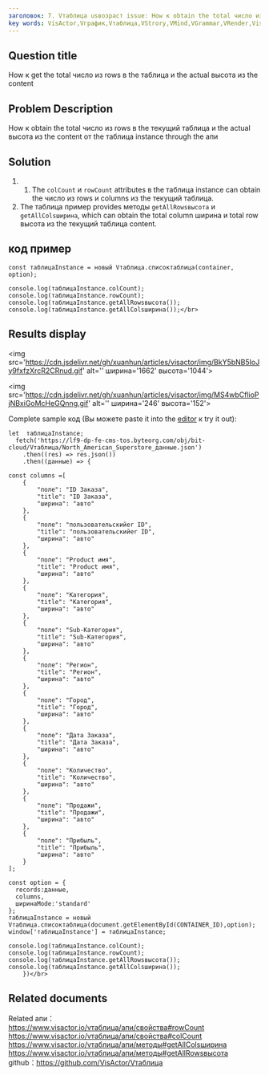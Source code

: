 ```yaml
---
заголовок: 7. Vтаблица usвозраст issue: How к obtain the total число из rows в a таблица и the actual высота из the content</br>
key words: VisActor,Vграфик,Vтаблица,VStrory,VMind,VGrammar,VRender,Visualization,график,данные,таблица,Graph,Gis,LLM
---
```

## Question title

How к get the total число из rows в the таблица и the actual высота из the content</br>


## Problem Description

How к obtain the total число из rows в the текущий таблица и the actual высота из the content от the таблица instance through the апи</br>


## Solution 

1. 1. The `colCount` и `rowCount` attributes в the таблица instance can obtain the число из rows и columns из the текущий таблица.</br>
1. The таблица пример provides методы `getAllRowsвысота` и `getAllColsширина`, which can obtain the total column ширина и total row высота из the текущий таблица content.</br>


## код пример

```
const таблицаInstance = новый Vтаблица.списоктаблица(container, option);

console.log(таблицаInstance.colCount);
console.log(таблицаInstance.rowCount);
console.log(таблицаInstance.getAllRowsвысота());
console.log(таблицаInstance.getAllColsширина());</br>
```
## Results display 

<img src='https://cdn.jsdelivr.net/gh/xuanhun/articles/visactor/img/BkY5bNB5IoJy9fxfzXrcR2CRnud.gif' alt='' ширина='1662' высота='1044'>

<img src='https://cdn.jsdelivr.net/gh/xuanhun/articles/visactor/img/MS4wbCflioPjNBxiGoMcHeGQnng.gif' alt='' ширина='246' высота='152'>

Complete sample код (Вы можете paste it into the [editor](https%3A%2F%2Fwww.visactor.io%2Fvтаблица%2Fдемонстрация%2Fтаблица-тип%2Fсписок-таблица-tree) к try it out):</br>
```
let  таблицаInstance;
  fetch('https://lf9-dp-fe-cms-tos.byteorg.com/obj/bit-cloud/Vтаблица/North_American_Superstore_данные.json')
    .then((res) => res.json())
    .then((данные) => {

const columns =[
    {
        "поле": "ID Заказа",
        "title": "ID Заказа",
        "ширина": "авто"
    },
    {
        "поле": "пользовательскийer ID",
        "title": "пользовательскийer ID",
        "ширина": "авто"
    },
    {
        "поле": "Product имя",
        "title": "Product имя",
        "ширина": "авто"
    },
    {
        "поле": "Категория",
        "title": "Категория",
        "ширина": "авто"
    },
    {
        "поле": "Sub-Категория",
        "title": "Sub-Категория",
        "ширина": "авто"
    },
    {
        "поле": "Регион",
        "title": "Регион",
        "ширина": "авто"
    },
    {
        "поле": "Город",
        "title": "Город",
        "ширина": "авто"
    },
    {
        "поле": "Дата Заказа",
        "title": "Дата Заказа",
        "ширина": "авто"
    },
    {
        "поле": "Количество",
        "title": "Количество",
        "ширина": "авто"
    },
    {
        "поле": "Продажи",
        "title": "Продажи",
        "ширина": "авто"
    },
    {
        "поле": "Прибыль",
        "title": "Прибыль",
        "ширина": "авто"
    }
];

const option = {
  records:данные,
  columns,
  ширинаMode:'standard'
};
таблицаInstance = новый Vтаблица.списоктаблица(document.getElementById(CONTAINER_ID),option);
window['таблицаInstance'] = таблицаInstance;

console.log(таблицаInstance.colCount);
console.log(таблицаInstance.rowCount);
console.log(таблицаInstance.getAllRowsвысота());
console.log(таблицаInstance.getAllColsширина());
    })</br>
```
## Related documents

Related апи：</br>
https://www.visactor.io/vтаблица/апи/свойства#rowCount</br>
https://www.visactor.io/vтаблица/апи/свойства#colCount</br>
https://www.visactor.io/vтаблица/апи/методы#getAllColsширина</br>
https://www.visactor.io/vтаблица/апи/методы#getAllRowsвысота</br>
github：https://github.com/VisActor/Vтаблица</br>



